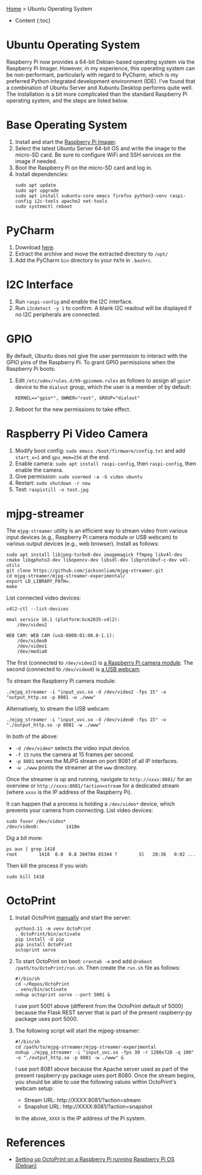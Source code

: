 [Home](index.md) > Ubuntu Operating System
* Content
{:toc}

# Ubuntu Operating System
Raspberry Pi now provides a 64-bit Debian-based operating system via the Raspberry Pi Imager. However, in my experience,
this operating system can be non-performant, particularly with regard to PyCharm, which is my preferred Python 
integrated development environment (IDE). I've found that a combination of Ubuntu Server and Xubuntu Desktop performs
quite well. The installation is a bit more complicated than the standard Raspberry Pi operating system, and the steps
are listed below.

# Base Operating System
1. Install and start the [Raspberry Pi Imager](https://www.raspberrypi.com/software/).
2. Select the latest Ubuntu Server 64-bit OS and write the image to the micro-SD card. Be sure to configure WiFi and SSH
   services on the image if needed.
3. Boot the Raspberry Pi on the micro-SD card and log in.
4. Install dependencies:
   ```shell
   sudo apt update
   sudo apt upgrade
   sudo apt install xubuntu-core emacs firefox python3-venv raspi-config i2c-tools apache2 net-tools
   sudo systemctl reboot
   ```

# PyCharm
1. Download [here](https://www.jetbrains.com/pycharm/download).
2. Extract the archive and move the extracted directory to `/opt/`
3. Add the PyCharm `bin` directory to your `PATH` in `.bashrc`.

# I2C Interface
1. Run `raspi-config` and enable the I2C interface.
2. Run `i2cdetect -y 1` to confirm. A blank I2C readout will be displayed if no I2C peripherals are connected.

# GPIO
By default, Ubuntu does not give the user permission to interact with the GPIO pins of the Raspberry Pi. To grant GPIO 
permissions when the Raspberry Pi boots:

1. Edit `/etc/udev/rules.d/99-gpiomem.rules` as follows to assign all `gpio*` device to the `dialout` group, which the 
user is a member of by default:
   ```
   KERNEL=="gpio*", OWNER="root", GROUP="dialout"
   ```
2. Reboot for the new permissions to take effect.

# Raspberry Pi Video Camera
1. Modify boot config:  `sudo emacs /boot/firmware/config.txt` and add `start_x=1` and `gpu_mem=256` at the end.
2. Enable camera:  `sudo apt install raspi-config`, then `raspi-config`, then enable the camera.
3. Give permission:  `sudo usermod -a -G video ubuntu`
4. Restart:  `sudo shutdown -r now`
5. Test:  `raspistill -o test.jpg`

# mjpg-streamer
The `mjpg-streamer` utility is an efficient way to stream video from various input devices (e.g., Raspberry Pi camera 
module or USB webcam) to various output devices (e.g., web browser). Install as follows:
```shell
sudo apt install libjpeg-turbo8-dev imagemagick ffmpeg libv4l-dev cmake libgphoto2-dev libopencv-dev libsdl-dev libprotobuf-c-dev v4l-utils
git clone https://github.com/jacksonliam/mjpg-streamer.git
cd mjpg-streamer/mjpg-streamer-experimental/
export LD_LIBRARY_PATH=.
make
```
List connected video devices:
```
v4l2-ctl --list-devices

mmal service 16.1 (platform:bcm2835-v4l2):
	/dev/video2

WEB CAM: WEB CAM (usb-0000:01:00.0-1.1):
	/dev/video0
	/dev/video1
	/dev/media0
```
The first (connected to `/dev/video2`) is 
[a Raspberry Pi camera module](https://www.raspberrypi.com/products/camera-module-v2/). The second (connected to 
`/dev/video0`) is [a USB webcam](https://www.amazon.com/dp/B087M3BVP9).

To stream the Raspberry Pi camera module:
```
./mjpg_streamer -i "input_uvc.so -d /dev/video2 -fps 15" -o "output_http.so -p 8081 -w ./www"
```
Alternatively, to stream the USB webcam:
```
./mjpg_streamer -i "input_uvc.so -d /dev/video0 -fps 15" -o "./output_http.so -p 8081 -w ./www"
```
In both of the above:
* `-d /dev/video*` selects the video input device.
* `-f 15` runs the camera at 15 frames per second.
* `-p 8081` serves the MJPG stream on port 8081 of all IP interfaces.
* `-w ./www` points the streamer at the `www` directory.

Once the streamer is up and running, navigate to `http://xxxx:8081/` for an overview or 
`http://xxxx:8081/?action=stream` for a dedicated stream (where `xxxx` is the IP address of the Raspberry Pi). 

It can happen that a process is holding a `/dev/video*` device, which prevents your camera from connecting. List video
devices:
```
sudo fuser /dev/video*
/dev/video0:          1418m
```
Dig a bit more:
```
ps aux | grep 1418
root        1418  0.0  0.8 304784 65344 ?        Sl   20:36   0:02 ...
```
Then kill the process if you wish:
```
sudo kill 1418
```

# OctoPrint
1. Install OctoPrint [manually](https://octoprint.org/download/#installing-manually) and start the server:
   ```shell
   python3.11 -m venv OctoPrint
   . OctoPrint/bin/activate
   pip install -U pip
   pip install OctoPrint
   octoprint serve
   ``` 
2. To start OctoPrint on boot:  `crontab -e` and add `@reboot /path/to/OctoPrint/run.sh`. Then create the `run.sh` file
   as follows:
   ```shell
   #!/bin/sh   
   cd ~/Repos/OctoPrint
   . venv/bin/activate
   nohup octoprint serve --port 5001 &
   ```
   I use port 5001 above (different from the OctoPrint default of 5000) because the Flask REST server that is part of 
   the present raspberry-py package uses port 5000.  
3. The following script will start the mjpeg-streamer:
   ```shell
   #!/bin/sh
   cd /path/to/mjpg-streamer/mjpg-streamer-experimental
   nohup ./mjpg_streamer -i "input_uvc.so -fps 30 -r 1280x720 -q 100" -o "./output_http.so -p 8081 -w ./www" &
   ```
   I use port 8081 above because the Apache server used as part of the present raspberry-py package uses port 8080.
   Once the stream begins, you should be able to use the following values within OctoPrint's webcam setup:

   * Stream URL:  http://XXXX:8081/?action=stream
   * Snapshot URL:  http://XXXX:8081/?action=snapshot
   
   In the above, `XXXX` is the IP address of the Pi system.

# References
* [Setting up OctoPrint on a Raspberry Pi running Raspberry Pi OS (Debian)](https://community.octoprint.org/t/setting-up-octoprint-on-a-raspberry-pi-running-raspberry-pi-os-debian/2337#optional-webcam-9)
